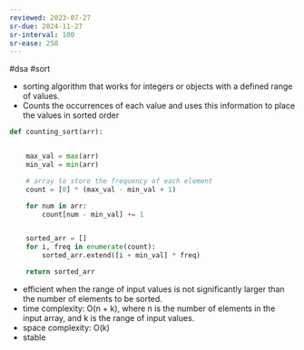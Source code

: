 ```yaml
---
reviewed: 2023-07-27
sr-due: 2024-11-27
sr-interval: 100
sr-ease: 250
---
```


#dsa #sort

- sorting algorithm that works for integers or objects with a defined range of values.
- Counts the occurrences of each value and uses this information to place the values in sorted order

```python
def counting_sort(arr):


    max_val = max(arr)
    min_val = min(arr)

    # array to store the frequency of each element
    count = [0] * (max_val - min_val + 1)

    for num in arr:
        count[num - min_val] += 1


    sorted_arr = []
    for i, freq in enumerate(count):
        sorted_arr.extend([i + min_val] * freq)

    return sorted_arr
```

- efficient when the range of input values is not significantly larger than the number of elements to be sorted.
- time complexity: O(n + k), where n is the number of elements in the input array, and k is the range of input values.
- space complexity: O(k)
- stable
